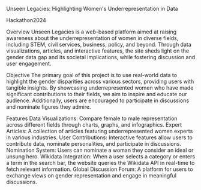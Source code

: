 Unseen Legacies: Highlighting Women's Underrepresentation in Data

Hackathon2024

Overview
Unseen Legacies is a web-based platform aimed at raising awareness about the underrepresentation of women in diverse fields, including STEM, civil services, business, policy, and beyond. Through data visualizations, articles, and interactive features, the site sheds light on the gender data gap and its societal implications, while fostering discussion and user engagement.

Objective
The primary goal of this project is to use real-world data to highlight the gender disparities across various sectors, providing users with tangible insights. By showcasing underrepresented women who have made significant contributions to their fields, we aim to inspire and educate our audience. Additionally, users are encouraged to participate in discussions and nominate figures they admire.

Features
Data Visualizations: Compare female to male representation across different fields through charts, graphs, and infographics.
Expert Articles: A collection of articles featuring underrepresented women experts in various industries.
User Contributions: Interactive features allow users to contribute data, nominate personalities, and participate in discussions.
Nomination System: Users can nominate a woman they consider an ideal or unsung hero.
Wikidata Integration: When a user selects a category or enters a term in the search bar, the website queries the Wikidata API in real-time to fetch relevant information.
Global Discussion Forum: A platform for users to exchange views on gender representation and engage in meaningful discussions.

